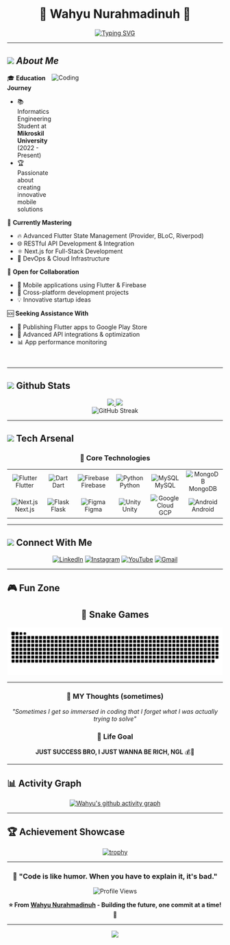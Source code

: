 # <div align="center">🚀 Wahyu Nurahmadinuh 🚀</div>

<div align="center">
  
[![Typing SVG](https://readme-typing-svg.herokuapp.com?font=Fira+Code&size=32&duration=2800&pause=2000&color=A9FEF7&center=true&vCenter=true&width=940&lines=Informatics+Engineering+Student;Flutter+%26+Mobile+App+Developer;Crafting+Digital+Experiences;Building+Tomorrow's+Solutions)](https://git.io/typing-svg)

</div>

<!-- <div align="center">
  <img src="https://media.giphy.com/media/dWesBcTLavkZuG35MI/giphy.gif" width="600" height="300"/>
</div> -->


---

## <img src="https://media.giphy.com/media/ObNTw8Uzwy6KQ/giphy.gif" width="30px">&nbsp;***About Me***

<img align="right" src="https://media.giphy.com/media/SWoSkN6DxTszqIKEqv/giphy.gif" alt="Coding" width="400" height="300" />

🎓 **Education Journey**
- 📚 Informatics Engineering Student at **Mikroskil University** (2022 - Present)
- 🏆 Passionate about creating innovative mobile solutions

🌱 **Currently Mastering**
- 🔥 Advanced Flutter State Management (Provider, BLoC, Riverpod)
- 🌐 RESTful API Development & Integration
- ⚛️ Next.js for Full-Stack Development
- 🐳 DevOps & Cloud Infrastructure

🤝 **Open for Collaboration**
- 📱 Mobile applications using Flutter & Firebase
- 🔧 Cross-platform development projects
- 💡 Innovative startup ideas

🆘 **Seeking Assistance With**
- 🚀 Publishing Flutter apps to Google Play Store
- 🔗 Advanced API integrations & optimization
- 📊 App performance monitoring

<br/>

---

## <img src="https://media.giphy.com/media/iY8CRBdQXODJSCERIr/giphy.gif" width="35"><b> Github Stats </b>

<div align="center">

<a href="https://github.com/wahyunurahmadinuh">
  <img height="180em" src="https://github-readme-stats-eight-theta.vercel.app/api?username=wahyunurahmadinuh&show_icons=true&theme=tokyonight&include_all_commits=true&count_private=true"/>
  <img height="180em" src="https://github-readme-stats-eight-theta.vercel.app/api/top-langs/?username=wahyunurahmadinuh&layout=compact&langs_count=8&theme=tokyonight"/>
</a>

</div>

<div align="center">
  <img src="https://github-readme-streak-stats.herokuapp.com/?user=wahyunurahmadinuh&theme=tokyonight" alt="GitHub Streak"/>
</div>

---

## <img src="https://media.giphy.com/media/j2pOGeGYKe2xCCKwfi/giphy.gif" width="40"> **Tech Arsenal**

<div align="center">

### 🎯 **Core Technologies**

<table>
<tr>
    <td align="center" width="96">
        <img src="https://skillicons.dev/icons?i=flutter" width="48" height="48" alt="Flutter" />
        <br>Flutter
    </td>
    <td align="center" width="96">
        <img src="https://skillicons.dev/icons?i=dart" width="48" height="48" alt="Dart" />
        <br>Dart
    </td>
    <td align="center" width="96">
        <img src="https://skillicons.dev/icons?i=firebase" width="48" height="48" alt="Firebase" />
        <br>Firebase
    </td>
    <td align="center" width="96">
        <img src="https://skillicons.dev/icons?i=python" width="48" height="48" alt="Python" />
        <br>Python
    </td>
    <td align="center" width="96">
        <img src="https://skillicons.dev/icons?i=mysql" width="48" height="48" alt="MySQL" />
        <br>MySQL
    </td>
    <td align="center" width="96">
        <img src="https://skillicons.dev/icons?i=mongodb" width="48" height="48" alt="MongoDB" />
        <br>MongoDB
    </td>
</tr>
<tr>
    <td align="center" width="96">
        <img src="https://skillicons.dev/icons?i=nextjs" width="48" height="48" alt="Next.js" />
        <br>Next.js
    </td>
    <td align="center" width="96">
        <img src="https://skillicons.dev/icons?i=flask" width="48" height="48" alt="Flask" />
        <br>Flask
    </td>
    <td align="center" width="96">
        <img src="https://skillicons.dev/icons?i=figma" width="48" height="48" alt="Figma" />
        <br>Figma
    </td>
    <td align="center" width="96">
        <img src="https://skillicons.dev/icons?i=unity" width="48" height="48" alt="Unity" />
        <br>Unity
    </td>
    <td align="center" width="96">
        <img src="https://skillicons.dev/icons?i=gcp" width="48" height="48" alt="Google Cloud" />
        <br>GCP
    </td>
    <td align="center" width="96">
        <img src="https://skillicons.dev/icons?i=android" width="48" height="48" alt="Android" />
        <br>Android
    </td>
</tr>
</table>

</div>

---

## <img src="https://media.giphy.com/media/LnQjpWaON8nhr21vNW/giphy.gif" width="40"> **Connect With Me**

<div align="center">

[![LinkedIn](https://img.shields.io/badge/LinkedIn-0077B5?style=for-the-badge&logo=linkedin&logoColor=white)](https://linkedin.com/in/wahyu%20nurahmadinuh)
[![Instagram](https://img.shields.io/badge/Instagram-E4405F?style=for-the-badge&logo=instagram&logoColor=white)](https://instagram.com/wnrhmdnh_)
[![YouTube](https://img.shields.io/badge/YouTube-FF0000?style=for-the-badge&logo=youtube&logoColor=white)](https://www.youtube.com/c/wahyu%20nurahmadinuh)
[![Gmail](https://img.shields.io/badge/Gmail-D14836?style=for-the-badge&logo=gmail&logoColor=white)](mailto:wahyunurahmagaming@gmail.com)

</div>

---

## 🎮 **Fun Zone**

<div align="center">

## 🐍 **Snake Games**

<div align="center">
  <img src="https://raw.githubusercontent.com/Platane/snk/output/github-contribution-grid-snake-dark.svg" />
</div>

---

### 💭 **MY Thoughts (sometimes)**
*"Sometimes I get so immersed in coding that I forget what I was actually trying to solve"* 

### 🎯 **Life Goal**
**JUST SUCCESS BRO, I JUST WANNA BE RICH, NGL** 💰🚀

</div>

---

## 📊 **Activity Graph**

<div align="center">

[![Wahyu's github activity graph](https://github-readme-activity-graph.vercel.app/graph?username=wahyunurahmadinuh&theme=tokyo-night)](https://github.com/wahyunurahmadinuh)

</div>

---

## 🏆 **Achievement Showcase**

<div align="center">

[![trophy](https://github-profile-trophy.vercel.app/?username=wahyunurahmadinuh&theme=tokyonight&row=1&column=7)](https://github.com/wahyunurahmadinuh)

</div>

---

<div align="center">

### 💫 **"Code is like humor. When you have to explain it, it's bad."** 

<img src="https://komarev.com/ghpvc/?username=wahyunurahmadinuh&label=Profile%20views&color=0e75b6&style=for-the-badge" alt="Profile Views" />

**⭐ From [Wahyu Nurahmadinuh](https://github.com/wahyunurahmadinuh) - Building the future, one commit at a time! 🚀**

</div>

---

<div align="center">
  <img src="https://capsule-render.vercel.app/api?type=waving&color=gradient&height=100&section=footer"/>
</div>